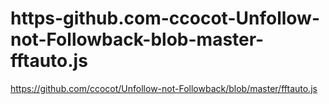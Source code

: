 # https-github.com-ccocot-Unfollow-not-Followback-blob-master-fftauto.js
https://github.com/ccocot/Unfollow-not-Followback/blob/master/fftauto.js

